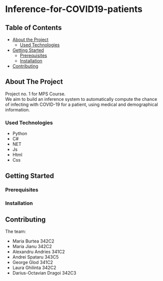 # Inference-for-COVID19-patients

<!-- TABLE OF CONTENTS -->
## Table of Contents

* [About the Project](#about-the-project)
  * [Used Technologies](#usedtechnologies)
* [Getting Started](#getting-started)
  * [Prerequisites](#prerequisites)
  * [Installation](#installation)
* [Contributing](#contributing)

<!-- ABOUT THE PROJECT -->
## About The Project

Project no. 1 for MPS Course.\
We aim to build an inference system to automatically compute the chance of infecting with COVID-19 for a patient, using medical and demographical information.

### Used Technologies

 * Python
 * C# 
 * NET
 * Js
 * Html
 * Css

## Getting Started

### Prerequisites

### Installation

## Contributing

The team:

* Maria Burtea 342C2
* Maria Jianu 342C2
* Alexandru Andries 341C2
* Andrei Spataru 343C5
* George Glod 341C2
* Laura Ghilinta 342C2
* Darius-Octavian Dragoi 342C3
